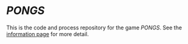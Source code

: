 # *PONGS*

This is the code and process repository for the game *PONGS*. See the [information page](info/) for more detail.

